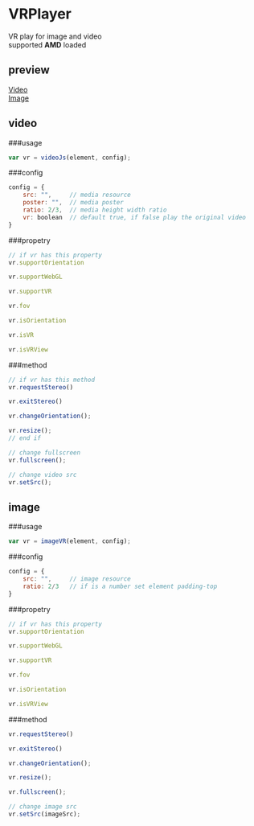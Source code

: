 # VRPlayer
VR play for image and video<br>
supported **AMD** loaded

## preview

[Video](https://wangcylive.github.io/VRPlayer/src/video.html)<br>
[Image](https://wangcylive.github.io/VRPlayer/src/image.html)

## video
###usage
```javascript
var vr = videoJs(element, config);
```
###config
```javascript
config = {
	src: "",     // media resource
	poster: "",  // media poster
	ratio: 2/3,  // media height width ratio
	vr: boolean  // default true, if false play the original video
}
```

###propetry
```javascript
// if vr has this property
vr.supportOrientation

vr.supportWebGL

vr.supportVR

vr.fov

vr.isOrientation

vr.isVR

vr.isVRView
```

###method
```javascript
// if vr has this method
vr.requestStereo()

vr.exitStereo()

vr.changeOrientation();

vr.resize();
// end if

// change fullscreen
vr.fullscreen();

// change video src
vr.setSrc();
```

## image
###usage
```javascript
var vr = imageVR(element, config);
```

###config
```javascript
config = {
	src: "",     // image resource
	ratio: 2/3   // if is a number set element padding-top
}
```

###propetry
```javascript
// if vr has this property
vr.supportOrientation

vr.supportWebGL

vr.supportVR

vr.fov

vr.isOrientation

vr.isVRView
```

###method
```javascript
vr.requestStereo()

vr.exitStereo()

vr.changeOrientation();

vr.resize();

vr.fullscreen();

// change image src
vr.setSrc(imageSrc);
```